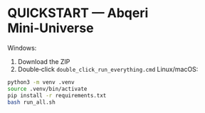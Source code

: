 # QUICKSTART — Abqeri Mini‑Universe
Windows:
1) Download the ZIP
2) Double‑click `double_click_run_everything.cmd`
Linux/macOS:
```bash
python3 -m venv .venv
source .venv/bin/activate
pip install -r requirements.txt
bash run_all.sh
```
